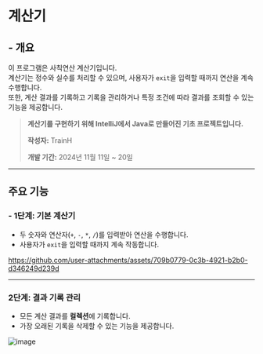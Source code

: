# 계산기

## - 개요
이 프로그램은 사칙연산 계산기입니다.  
계산기는 정수와 실수를 처리할 수 있으며, 사용자가 `exit`을 입력할 때까지 연산을 계속 수행합니다.  
또한, 계산 결과를 기록하고 기록을 관리하거나 특정 조건에 따라 결과를 조회할 수 있는 기능을 제공합니다.

> 
> **계산기를 구현하기 위해 IntelliJ에서 Java로 만들어진 기초 프로젝트입니다.**
> 
> **작성자:** TrainH
> 
> **개발 기간:** 2024년 11월 11일 ~ 20일  
> 

---

## 주요 기능

### - 1단계: 기본 계산기
- 두 숫자와 연산자(`+`, `-`, `*`, `/`)를 입력받아 연산을 수행합니다.
- 사용자가 `exit`을 입력할 때까지 계속 작동합니다.


https://github.com/user-attachments/assets/709b0779-0c3b-4921-b2b0-d346249d239d



---

### 2단계: 결과 기록 관리
- 모든 계산 결과를 **컬렉션**에 기록합니다.
- 가장 오래된 기록을 삭제할 수 있는 기능을 제공합니다.


![image](https://github.com/user-attachments/assets/62bc213b-27ac-40c9-bc98-36886a551e98)

